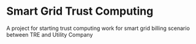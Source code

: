 # Smart Grid Trust Computing
A project for starting trust computing work for smart grid billing scenario between TRE and Utility Company


